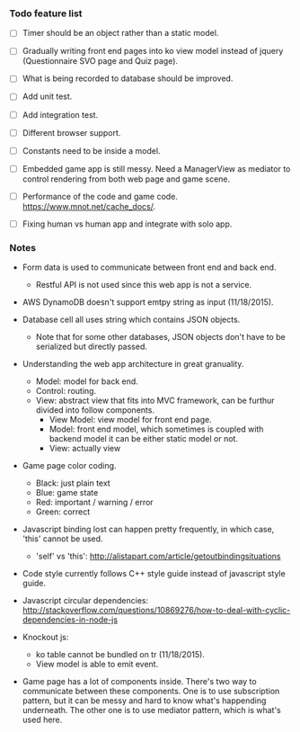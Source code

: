 ### Todo feature list

- [ ] Timer should be an object rather than a static model.

- [ ] Gradually writing front end pages into ko view model instead of jquery (Questionnaire SVO page and Quiz page).

- [ ] What is being recorded to database should be improved.

- [ ] Add unit test.

- [ ] Add integration test.

- [ ] Different browser support.

- [ ] Constants need to be inside a model.

- [ ] Embedded game app is still messy. Need a ManagerView as mediator to control rendering from both web page and game scene.

- [ ] Performance of the code and game code. https://www.mnot.net/cache_docs/.

- [ ] Fixing human vs human app and integrate with solo app.


### Notes
* Form data is used to communicate between front end and back end.
  - Restful API is not used since this web app is not a service.

* AWS DynamoDB doesn't support emtpy string as input (11/18/2015).

* Database cell all uses string which contains JSON objects.
  - Note that for some other databases, JSON objects don't have to be
    serialized but directly passed.

* Understanding the web app architecture in great granuality.
  - Model: model for back end.
  - Control: routing.
  - View: abstract view that fits into MVC framework, can be furthur
          divided into follow components.
    - View Model: view model for front end page.
    - Model: front end model, which sometimes is coupled with backend model
             it can be either static model or not.
    - View: actually view

* Game page color coding.
  - Black: just plain text
  - Blue: game state
  - Red: important / warning / error
  - Green: correct

* Javascript binding lost can happen pretty frequently, in which case,
  'this' cannot be used.
  - 'self' vs 'this': http://alistapart.com/article/getoutbindingsituations

* Code style currently follows C++ style guide instead of javascript
  style guide.

* Javascript circular dependencies:
  http://stackoverflow.com/questions/10869276/how-to-deal-with-cyclic-dependencies-in-node-js

* Knockout js:
  - ko table cannot be bundled on tr (11/18/2015).
  - View model is able to emit event.

* Game page has a lot of components inside. There's two way to communicate
  between these components. One is to use subscription pattern, but it can be
  messy and hard to know what's happending underneath. The other one is to use
  mediator pattern, which is what's used here.
